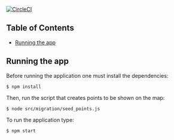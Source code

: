 [![CircleCI](https://circleci.com/gh/piufop/react-with-maps/tree/master.svg?style=svg)](https://circleci.com/gh/piufop/react-with-maps/tree/master)

## Table of Contents

- [Running the app](#running-the-app)


## Running the app

Before running the application one must install the dependencies:

```
$ npm install
```

Then, run the script that creates points to be shown on the map:
```
$ node src/migration/seed_points.js
```

To run the application type:

```
$ npm start
```
